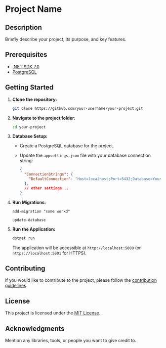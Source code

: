 # Project Name

## Description

Briefly describe your project, its purpose, and key features.

## Prerequisites


- [.NET SDK 7.0](https://dotnet.microsoft.com/download)
- [PostgreSQL](https://www.postgresql.org/download/)


## Getting Started

1. **Clone the repository:**

    ```bash
    git clone https://github.com/your-username/your-project.git
    ```

2. **Navigate to the project folder:**

    ```bash
    cd your-project
    ```

3. **Database Setup:**

    - Create a PostgreSQL database for the project.

    - Update the `appsettings.json` file with your database connection string:

        ```json
        {
          "ConnectionStrings": {
            "DefaultConnection": "Host=localhost;Port=5432;Database=YourDatabase;Username=YourUsername;Password=YourPassword"
          },
          // other settings...
        }
        ```

4. **Run Migrations:**

    ```Package manager console
    add-migration "some workd"

    update-database
    ```

5. **Run the Application:**

    ```bash
    dotnet run
    ```

    The application will be accessible at `http://localhost:5000` (or `https://localhost:5001` for HTTPS).

## Contributing

If you would like to contribute to the project, please follow the [contribution guidelines](CONTRIBUTING.md).

## License

This project is licensed under the [MIT License](LICENSE).

## Acknowledgments

Mention any libraries, tools, or people you want to give credit to.
